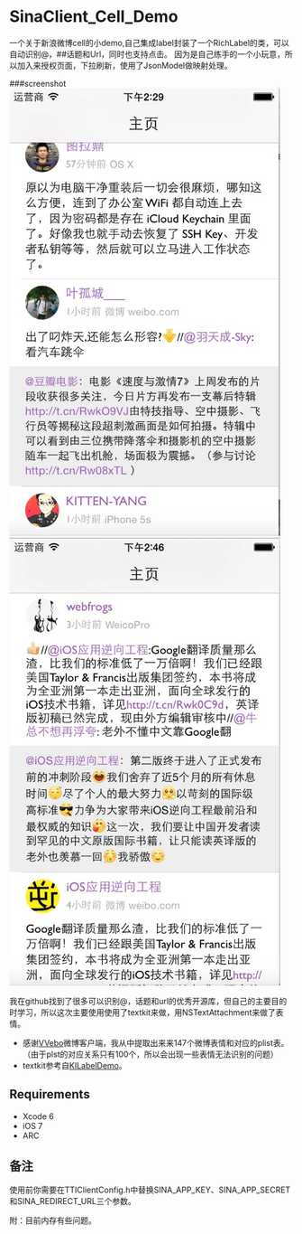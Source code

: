 # SinaClient_Cell_Demo
一个关于新浪微博cell的小demo,自己集成label封装了一个RichLabel的类，可以自动识别@，##话题和Url，同时也支持点击。
因为是自己练手的一个小玩意，所以加入来授权页面，下拉刷新，使用了JsonModel做映射处理。

###screenshot<br>
[![显示效果图1](images/screenshot_001.png)](images/screenshot_001.jpg)
[![显示效果图2](images/screenshot_002.png)](images/screenshot_002.png)
</br>

我在github找到了很多可以识别@，话题和url的优秀开源库，但自己的主要目的时学习，所以这次主要使用使用了textkit来做，用NSTextAttachment来做了表情。

* 感谢[VVebo](https://appsto.re/cn/TNu_N.i)微博客户端，我从中提取出来来147个微博表情和对应的plist表。（由于plst的对应关系只有100个，所以会出现一些表情无法识别的问题）
* textkit参考自[KILabelDemo](https://github.com/Krelborn/KILabel)。


## Requirements

* Xcode 6
* iOS 7
* ARC

## 备注
使用前你需要在TTIClientConfig.h中替换SINA_APP_KEY、SINA_APP_SECRET和SINA_REDIRECT_URL三个参数。


附：目前内存有些问题。



